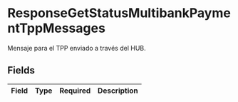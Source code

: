 # ResponseGetStatusMultibankPaymentTppMessages

Mensaje para el TPP enviado a través del HUB.


## Fields

| Field       | Type        | Required    | Description |
| ----------- | ----------- | ----------- | ----------- |